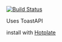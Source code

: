 
[![Build Status](https://travis-ci.org/TrinityTrihawks/2016.svg?branch=master)](https://travis-ci.org/TrinityTrihawks/2016)

﻿Uses ToastAPI

install with [Hotplate](https://github.com/Open-RIO/HotPlate)

